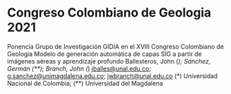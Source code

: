 # Congreso Colombiano de Geologia 2021
Ponencia Grupo de Investigación GIDIA en el XVIII Congreso Colombiano de Geologia
Modelo de generación automática de capas SIG a partir de imágenes aéreas y aprendizaje profundo
Ballesteros, John (*); Sánchez, Germán (**); Branch, John (*) 
jballes@unal.edu.co; g.sanchez@unimagdalena.edu.co; jwbranch@unal.edu.co 
(*) Universidad Nacional de Colombia; (**) Universidad del Magdalena
